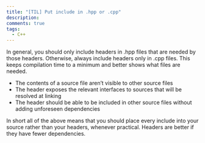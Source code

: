 ```yaml
---
title: "[TIL] Put include in .hpp or .cpp"
description:
comments: true
tags:
  - C++
---
```


In general, you should only include headers in .hpp files that are needed by those headers. 
Otherwise, always include headers only in .cpp files. This keeps compilation time to a minimum and better shows what files are needed.

- The contents of a source file aren’t visible to other source files
- The header exposes the relevant interfaces to sources that will be resolved at linking
- The header should be able to be included in other source files without adding unforeseen dependencies

In short all of the above means that you should place every include into your source rather than your headers, whenever practical.
Headers are better if they have fewer dependencies.

